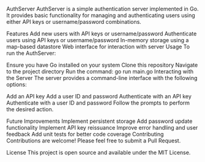 AuthServer
AuthServer is a simple authentication server implemented in Go. It provides basic functionality for managing and authenticating users using either API keys or username/password combinations.

Features
Add new users with API keys or username/password
Authenticate users using API keys or username/password
In-memory storage using a map-based datastore
Web interface for interaction with server
Usage
To run the AuthServer:

Ensure you have Go installed on your system
Clone this repository
Navigate to the project directory
Run the command: go run main.go
Interacting with the Server
The server provides a command-line interface with the following options:

Add an API key
Add a user ID and password
Authenticate with an API key
Authenticate with a user ID and password
Follow the prompts to perform the desired action.

Future Improvements
Implement persistent storage
Add password update functionality
Implement API key reissuance
Improve error handling and user feedback
Add unit tests for better code coverage
Contributing
Contributions are welcome! Please feel free to submit a Pull Request.

License
This project is open source and available under the MIT License.
